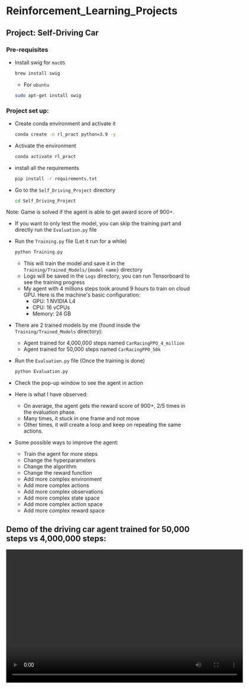 # Reinforcement_Learning_Projects



## Project: Self-Driving Car

### Pre-requisites
- Install swig for `macOS`
    ```bash
    brew install swig
    ```
    - For `ubuntu`
    ```bash
    sudo apt-get install swig
    ```

### Project set up:
- Create conda environment and activate it
    ```bash
    conda create -n rl_pract python=3.9 -y
    ```
- Activate the environment
    ```bash
    conda activate rl_pract
    ```

- install all the requirements
    ```bash
    pip install -r requirements.txt
    ```
- Go to the `Self_Driving_Project` directory
    ```bash
    cd Self_Driving_Project
    ```

Note: Game is solved if the agent is able to get award score of 900+.
- If you want to only test the model, you can skip the training part and directly run the `Evaluation.py` file

- Run the `Training.py` file (Let it run for a while)
    ```bash
    python Training.py
    ```
    
    - This will train the model and save it in the `Training/Trained_Models/{model name}` directory
    - Logs will be saved in the `Logs` directory, you can run Tensorboard to see the training progress
    - My agent with 4 millions steps took around 9 hours to train on cloud GPU. Here is the machine's basic configuration:
        - GPU: 1 NVIDIA L4
        - CPU: 16 vCPUs
        - Memory: 24 GB
        
- There are 2 trained models by me (found inside the `Training/Trained_Models` directory):
    - Agent trained for 4,000,000 steps named `CarRacingPPO_4_million`
    - Agent trained for 50,000 steps named `CarRacingPPO_50k`

- Run the `Evaluation.py` file (Once the training is done)
    ```bash
    python Evaluation.py
    ```
- Check the pop-up window to see the agent in action

- Here is what I have observed:
    - On average, the agent gets the reward score of 900+, 2/5 times in the evaluation phase.
    - Many times, it stuck in one frame and not move
    - Other times, it will create a loop and keep on repeating the same actions.
- Some possible ways to improve the agent:
    - Train the agent for more steps
    - Change the hyperparameters
    - Change the algorithm
    - Change the reward function
    - Add more complex environment
    - Add more complex actions
    - Add more complex observations
    - Add more complex state space
    - Add more complex action space
    - Add more complex reward space


<!-- ![media](Self_Driving_Project/Video_Demo/Demo_50k_vs_4m.mov) -->

## Demo of the driving car agent trained for 50,000 steps vs 4,000,000 steps:

<video width="640" height="360" controls>
  <source src="Self_Driving_Project/Video_Demo/Demo_50k_vs_4m_480p.mov" type="video/mov">
  Your browser does not support the video tag.
</video>
